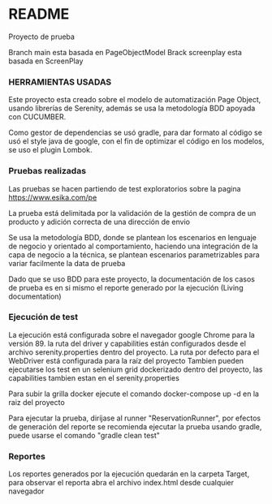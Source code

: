 # README #

Proyecto de prueba

Branch main esta basada en PageObjectModel
Brack screenplay esta basada en ScreenPlay

### HERRAMIENTAS USADAS ###

Este proyecto esta creado sobre el modelo de automatización Page Object, usando librerías
de Serenity, además se usa la metodología BDD apoyada con CUCUMBER.

Como gestor de dependencias se usó gradle, para dar formato al código se usó el style java de google,
con el fin de optimizar el código en los modelos, se uso el plugin Lombok.

### Pruebas realizadas ###

Las pruebas se hacen partiendo de test exploratorios sobre la pagina https://www.esika.com/pe

La prueba está delimitada por la validación de la gestión de compra de un producto y adición correcta de una dirección de envio

Se usa la metodología BDD, donde se plantean los escenarios en lenguaje de negocio y orientado al comportamiento,
haciendo una integración de la capa de negocio a la técnica, se plantean escenarios parametrizables para variar facilmente la data de prueba

Dado que se uso BDD para este proyecto, la documentación de los casos de prueba es en si mismo el reporte generado por la ejecución
(Living documentation)

### Ejecución de test ###

La ejecución está configurada sobre el navegador google Chrome para la versión 89. la ruta del driver y capabilities están
configurados desde el archivo serenity.properties dentro del proyecto.
La ruta por defecto para el WebDriver está configurada para la raíz del proyecto
Tambien pueden ejecutarse los test en un selenium grid dockerizado dentro del proyecto, las capabilities
tambien estan en el serenity.properties

Para subir la grilla docker ejecute el comando docker-compose up -d en la raiz del proyecto

Para ejecutar la prueba, diríjase al runner "ReservationRunner", por efectos de generación del reporte
se recomienda ejecutar la prueba usando gradle, puede usarse el comando "gradle clean test"

### Reportes ###

Los reportes generados por la ejecución quedarán en la carpeta Target, para observar el reporta
abra el archivo index.html desde cualquier navegador
